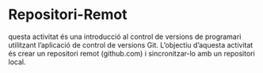# Repositori-Remot

questa activitat és una introducció al control de versions de programari utilitzant l’aplicació de control de versions Git. 
L’objectiu d’aquesta activitat és crear un repositori remot (github.com) i sincronitzar-lo amb un repositori local. 
